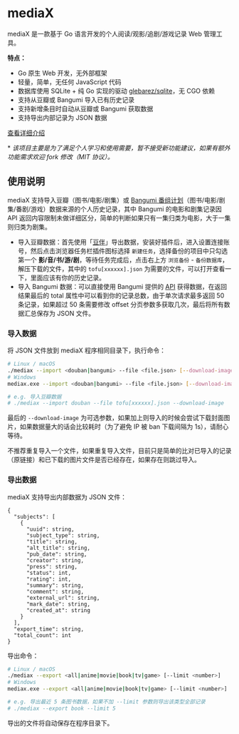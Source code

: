 # mediaX

mediaX 是一款基于 Go 语言开发的个人阅读/观影/追剧/游戏记录 Web 管理工具。

**特点：**

- Go 原生 Web 开发，无外部框架
- 轻量，简单，无任何 JavaScript 代码
- 数据库使用 SQLite + 纯 Go 实现的驱动 [glebarez/sqlite](https://github.com/glebarez/sqlite)，无 CGO 依赖
- 支持从豆瓣或 Bangumi 导入已有历史记录
- 支持新增条目时自动从豆瓣或 Bangumi 获取数据
- 支持导出内部记录为 JSON 数据

[查看详细介绍](https://atpx.com/blog/go-mediax)

\* *该项目主要是为了满足个人学习和使用需要，暂不接受新功能建议，如果有额外功能需求欢迎 fork 修改（MIT 协议）。*

## 使用说明

mediaX 支持导入豆瓣（图书/电影/剧集）或 [Bangumi 番组计划](https://bgm.tv/)（图书/电影/剧集/番剧/游戏）数据来源的个人历史记录，其中 Bangumi 的电影和剧集记录因 API 返回内容限制未做详细区分，简单的判断如果只有一集归类为电影，大于一集则归类为剧集。

- 导入豆瓣数据：首先使用「[豆伴](https://github.com/doufen-org/tofu)」导出数据，安装好插件后，进入设置连接账号，然后点击浏览器任务栏插件图标选择 `新建任务`，选择备份的项目中只勾选第一个 **影/音/书/游/剧**，等待任务完成后，点击右上方 `浏览备份` - `备份数据库`，解压下载的文件，其中的 `tofu[xxxxxx].json` 为需要的文件，可以打开查看一下，里面应该有你的历史记录。
- 导入 Bangumi 数据：可以直接使用 Bangumi 提供的 [API](https://bangumi.github.io/api/#/%E6%94%B6%E8%97%8F/getUserCollectionsByUsername) 获得数据，在返回结果最后的 total 属性中可以看到你的记录总数，由于单次请求最多返回 50 条记录，如果超过 50 条需要修改 offset 分页参数多获取几次，最后将所有数据汇总保存为 JSON 文件。

### 导入数据

将 JSON 文件放到 mediaX 程序相同目录下，执行命令：

```bash
# Linux / macOS
./mediax --import <douban|bangumi> --file <file.json> [--download-image]
# Windows
mediax.exe --import <douban|bangumi> --file <file.json> [--download-image]

# e.g. 导入豆瓣数据
# ./mediax --import douban --file tofu[xxxxxx].json --download-image
```

最后的 `--download-image` 为可选参数，如果加上则导入的时候会尝试下载封面图片，如果数据量大的话会比较耗时（为了避免 IP 被 ban 下载间隔为 1s），请耐心等待。

不推荐重复导入一个文件，如果重复导入文件，目前只是简单的比对已导入的记录（原链接）和已下载的图片文件是否已经存在，如果存在则跳过导入。

### 导出数据

mediaX 支持导出内部数据为 JSON 文件：

```
{
  "subjects": [
    {
      "uuid": string,
      "subject_type": string,
      "title": string,
      "alt_title": string,
      "pub_date": string,
      "creator": string,
      "press": string,
      "status": int,
      "rating": int,
      "summary": string,
      "comment": string,
      "external_url": string,
      "mark_date": string,
      "created_at": string
    }
  ],
  "export_time": string,
  "total_count": int
}

```

导出命令：

```bash
# Linux / macOS
./mediax --export <all|anime|movie|book|tv|game> [--limit <number>]
# Windows
mediax.exe --export <all|anime|movie|book|tv|game> [--limit <number>]

# e.g. 导出最近 5 条图书数据，如果不加 --limit 参数则导出该类型全部记录
# ./mediax --export book --limit 5
```

导出的文件将自动保存在程序目录下。